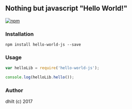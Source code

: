 ## Nothing but javascript "Hello World!"

[![npm](https://img.shields.io/npm/v/npm.svg?style=flat-square)](https://www.npmjs.com/package/hello-world-js)

### Installation
`npm install hello-world-js --save`

### Usage
```javascript 
var helloLib = require('hello-world-js');

console.log(helloLib.hello());
```

### Author
dhilt (c) 2017